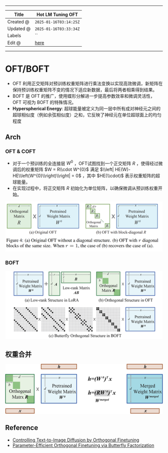 -----

| Title     | Hot LM Tuning OFT                                     |
| --------- | ----------------------------------------------------- |
| Created @ | `2025-01-16T03:14:25Z`                                |
| Updated @ | `2025-01-16T03:33:34Z`                                |
| Labels    | \`\`                                                  |
| Edit @    | [here](https://github.com/junxnone/aiwiki/issues/495) |

-----

# OFT/BOFT

  - OFT
    利用正交矩阵对预训练权重矩阵进行乘法变换以实现高效微调，新矩阵在保持预训练权重矩阵不变的情况下适应新数据，最后将两者相乘得到结果。
  - BOFT 是 OFT 的推广，使用蝶形分解进一步提高参数效率和微调灵活性，OFT 可视为 BOFT 的特殊情况。
  - **Hyperspherical Energy**:
    超球能量被定义为同一层中所有成对神经元之间的超球相似度（例如余弦相似度）之和，它反映了神经元在单位超球面上的均匀程度

## Arch

### OFT & COFT

  - 对于一个预训练的全连接层 $W^{0}$ ，OFT试图找到一个正交矩阵 $R$ ，使得经过微调后的权重矩阵 $W = R\\cdot
    W^{0}$ 满足 $\\left| HE(W)-HE\\left(W^{0}\\right)\\right| = 0$ ，其中
    $HE(\\cdot)$ 表示权重矩阵的超球能量。
  - 在实现过程中，将正交矩阵 $R$ 初始化为单位矩阵，以确保微调从预训练权重开始。

![image](media/73943f14fac06591213505f0f062b04cf9790dc5.png)

### BOFT

![image](media/830973dc7554b9cca229c9e0e45fa5bda27155af.png)

## 权重合并

![image](media/5f3c99ab1145126dea6f21816c9095b794996116.png)

## Reference

  - [Controlling Text-to-Image Diffusion by Orthogonal
    Finetuning](https://arxiv.org/abs/2306.07280)
  - [Parameter-Efficient Orthogonal Finetuning via Butterfly
    Factorization](https://arxiv.org/abs/2311.06243)
